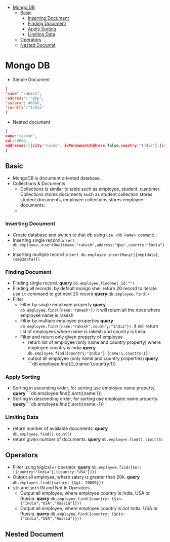 - [Mongo DB](#mongo-db)
   - [Basic](#basic)
      - [Inserting Document](#inserting-document)
      - [Finding Document](#finding-document)
      - [Apply Sorting](#apply-sorting)
      - [Limiting Data](#limiting-data)
   - [Operators](#Operators)
   - [Nested Documet](#nested-document) 

# Mongo DB
- Simple Document
```json
{
"name":"rakesh",
"address": "gkp",
"salary": 40000,
"country":"India"
}
``` 
- Nested document
```json
{
name:"rakesh",
sal:40000,
addresses:[{city:"noida", isPermanentAddress:false,country:"India"},{city:"Gorakhpur", isPermanentAddress:true,country:"India"}]
}
```
  
## Basic
- MongoDB is document oriented database.
- Collections & Documents
  - Collections is similar to table such as employee, student, customer. Collections stores documents such as student collection stores student documents, employee collections stores employee documents.
  - 

### Inserting Document
- Create database and switch to that db using ```use <db name> command```.
- Inserting single record ```insert db.employee.insertOne({name:"rakesh",address:"gkp",country:"India"})```
- Inserting multiple record ```insert db.employee.insertMany([{emp1data},{emp2data}])```
### Finding Document
- Finding single record. **query** ```db.employee.findOne(_id:"")```
- Finding all records. by default mongo shell return 20 record to iterate use ```it``` command to get next 20 record **query** ```db.employee.find()```
- Filter 
  - Filter by single employee property **query** ```db.employee.find({name:"rakesh"})``` it will return all the docs where employee name is rakesh
  - Filter by multiple employee properties **query** ```db.employee.find({name:"rakesh",country:"India"})```. it will return list of employees where name is rakesh and country is India.
  - Filter and return only given property of employee
    -  return list of employee (only name and country property) where employee country is India **query** ```db.employee.find({country:"India"},{name:1,country:1})```  
    -  output all employee (only name and country properties) **query** ```db.employee.find({},{name:1,country:1})
   
### Apply Sorting
- Sorting in ascending order, for sorting use employee name property. **query** ```db.employee.find().sort({name:1})
- Sorting in descending order, for sorting use employee name property. **query** ```db.employee.find().sort({name:-1})
### Limiting Data
- return number of available documents. **query** ```db.employee.find().count()```
- return given number of documents. **query** ```db.employee.find().limit(5)```

## Operators
- Filter using logical ```or``` operator. **query** ```db.employee.find({$or: [{country:"India"},{country:"USA"}]})```
- Output all employee, where salary is greater than 20k. **query** ```db.employee.find({salary: {$gt: 20000}})```
- ```$in``` and ```$nin``` IN and Not In Operators
  - Output all employee, where employee country is India, USA or Russia. **query** ```db.employee.find({country: {$in: ["India","USA","Russia"]}})```
  - Output all employee, where employee country is not India, USA or Russia. **query** ```db.employee.find({country: {$nin: ["India","USA","Russia"]}})```

## Nested Document

